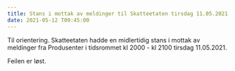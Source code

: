 ```yaml
---
title: Stans i mottak av meldinger til Skatteetaten tirsdag 11.05.2021
date: 2021-05-12 T09:45:00
---
```

Til orientering. Skatteetaten hadde en midlertidig stans i mottak av meldinger fra Produsenter i tidsrommet kl 2000 - kl 2100 tirsdag 11.05.2021.

Feilen er løst.
